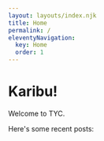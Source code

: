 ```yaml
---
layout: layouts/index.njk
title: Home
permalink: /
eleventyNavigation:
  key: Home
  order: 1
---
```



# Karibu!

Welcome to TYC.

Here's some recent posts:

